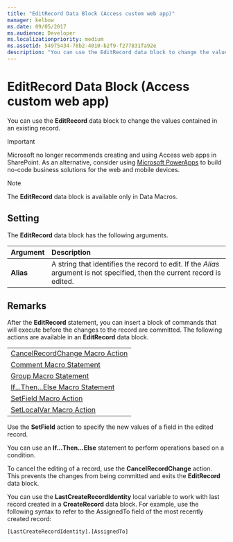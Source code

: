```yaml
---
title: "EditRecord Data Block (Access custom web app)" 
manager: kelbow
ms.date: 09/05/2017
ms.audience: Developer 
ms.localizationpriority: medium
ms.assetid: 54975434-78b2-4010-b2f9-f277831fa92e
description: "You can use the EditRecord data block to change the values contained in an existing record."
---
```


# EditRecord Data Block (Access custom web app)

You can use the **EditRecord** data block to change the values contained in an existing record. 
  
> [!IMPORTANT]
> Microsoft no longer recommends creating and using Access web apps in SharePoint. As an alternative, consider using [Microsoft PowerApps](https://powerapps.microsoft.com/en-us/) to build no-code business solutions for the web and mobile devices. 
  
> [!NOTE]
> The **EditRecord** data block is available only in Data Macros. 
  
## Setting

The **EditRecord** data block has the following arguments. 
  
|**Argument**|**Description**|
|:-----|:-----|
|**Alias** <br/> |A string that identifies the record to edit. If the  *Alias*  argument is not specified, then the current record is edited.  <br/> |
   
## Remarks

After the **EditRecord** statement, you can insert a block of commands that will execute before the changes to the record are committed. The following actions are available in an **EditRecord** data block. 
  
||
|:-----|
|[CancelRecordChange Macro Action](cancelrecordchange-macro-action-access-custom-web-app.md) <br/> |
|[Comment Macro Statement](comment-macro-block-access-custom-web-app.md) <br/> |
|[Group Macro Statement](group-macro-block-access-custom-web-app.md) <br/> |
|[If...Then...Else Macro Statement](ifthenelse-macro-block-access-custom-web-app.md) <br/> |
|[SetField Macro Action](setfield-macro-action-access-custom-web-app.md) <br/> |
|[SetLocalVar Macro Action](setlocalvar-macro-action-access-custom-web-app.md) <br/> |
   
Use the **SetField** action to specify the new values of a field in the edited record. 
  
You can use an **If...Then...Else** statement to perform operations based on a condition. 
  
To cancel the editing of a record, use the **CancelRecordChange** action. This prevents the changes from being committed and exits the **EditRecord** data block. 
  
You can use the **LastCreateRecordIdentity** local variable to work with last record created in a **CreateRecord** data block. For example, use the following syntax to refer to the AssignedTo field of the most recently created record: 
  
`[LastCreateRecordIdentity].[AssignedTo]`


